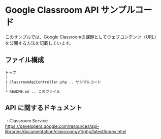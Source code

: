# Google Classroom API サンプルコード

このサンプルでは、Google Classroomの課題としてウェブコンテンツ（URL）を公開する方法を記載しています。

## ファイル構成
```
トップ
│
├ ClassroomApiController.php .. サンプルコード
│
└ README.md .. このファイル
```

## API に関するドキュメント
・Classroom Service<br/>
 https://developers.google.com/resources/api-libraries/documentation/classroom/v1/php/latest/index.html
